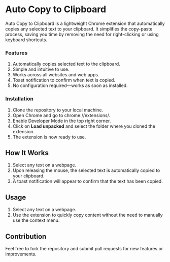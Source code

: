 <h1>Auto Copy to Clipboard</h1>
<p>Auto Copy to Clipboard is a lightweight Chrome extension that automatically copies any selected text to your clipboard. It simplifies the copy-paste process, saving you time by removing the need for right-clicking or using keyboard shortcuts.</p>
<h3>Features</h3>
<ol>
  <li>Automatically copies selected text to the clipboard.</li>
  <li>Simple and intuitive to use.</li>
  <li>Works across all websites and web apps.</li>
  <li>Toast notification to confirm when text is copied.</li>
  <li>No configuration required—works as soon as installed.</li>
</ol>
<h3>Installation</h3>
<ol>
  <li>Clone the repository to your local machine.</li>
  <li>Open Chrome and go to chrome://extensions/.</li>
  <li>Enable Developer Mode in the top right corner.</li>
  <li>Click on <b>Load unpacked</b> and select the folder where you cloned the extension.</li>
  <li>The extension is now ready to use.</li>
</ol>

<h2>How It Works</h2>
<ol>
  <li>Select any text on a webpage.</li>
  <li>Upon releasing the mouse, the selected text is automatically copied to your clipboard.</li>
  <li>A toast notification will appear to confirm that the text has been copied.</li>
</ol>

<h2>Usage</h2>
<ol>
  <li>Select any text on a webpage.</li>
  <li>Use the extension to quickly copy content without the need to manually use the context menu.</li>
</ol>

<h2>Contribution</h2>
<p>Feel free to fork the repository and submit pull requests for new features or improvements.</p>

